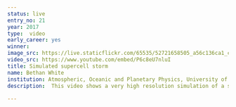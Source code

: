 ```yaml
---
status: live
entry_no: 21
year: 2017
type:  video
early_career: yes 
winner: 
image_src: https://live.staticflickr.com/65535/52721658505_a56c136ca1_c_d.jpg
video_src: https://www.youtube.com/embed/P6c8eU7nluI
title: Simulated supercell storm
name: Bethan White
institution: Atmospheric, Oceanic and Planetary Physics, University of Oxford
description:  This video shows a very high resolution simulation of a supercell thunderstorm. Supercells are high-impact severe storm systems and frequently produce tornadoes, hail, and very heavy rain. The transparent white - blue shaded surfaces show cloud water, cloud ice, and rain and snow which precipitate out of the cloud. The green-blue contour on the bottom shows the rain accumulated at the surface from the storm. This type of storm splits into two during its development and new clouds form from the mature clouds. The very high resolution of this simulation allows these processes to be seen. This simulation was performed as part of a study investigating the impact of model resolution on how well simulations produce supercell storms and rainfall, and thereby aims to help improve the forecasting of such severe weather events. 
  
---
```

